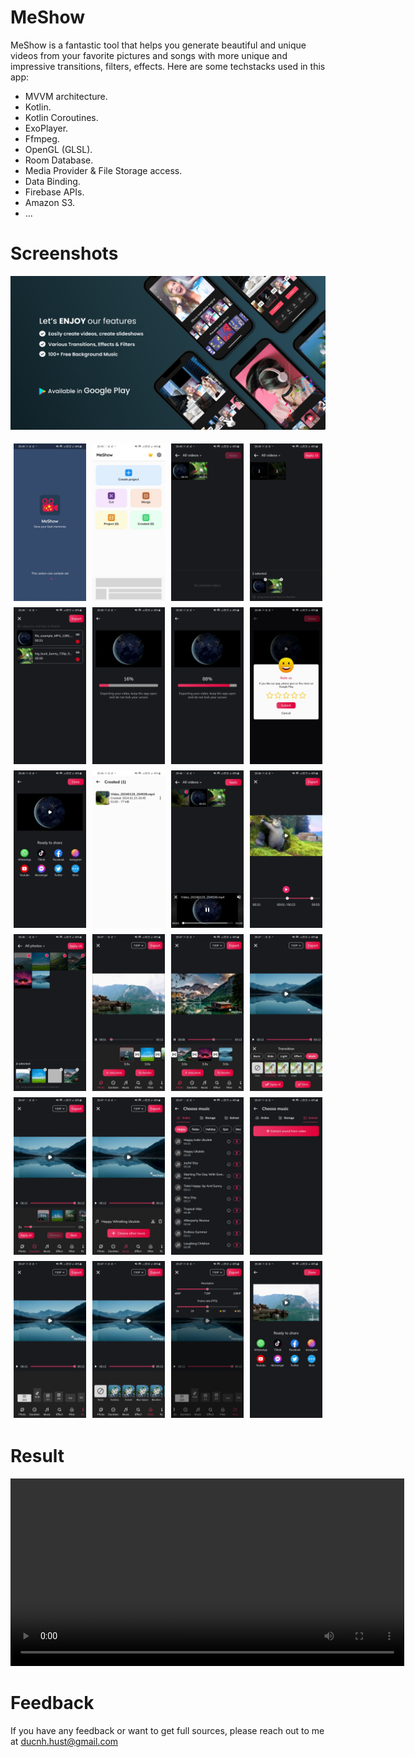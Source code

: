 # MeShow
MeShow is a fantastic tool that helps you generate beautiful and unique videos from your favorite pictures and songs with more unique and impressive transitions, filters, effects. Here are some techstacks used in this app:
- MVVM architecture.
- Kotlin.
- Kotlin Coroutines.
- ExoPlayer.
- Ffmpeg.
- OpenGL (GLSL).
- Room Database.
- Media Provider & File Storage access.
- Data Binding.
- Firebase APIs.
- Amazon S3.
- ...

# Screenshots
![App Screenshot](/assets/Banner.png)
<div style="display:flex;justify-content:center;">
  <img src="/assets/1.jpg" style="margin:5px;width:23%;height:23%;">
  <img src="/assets/2.jpg" style="margin:5px;width:23%;height:23%;">
  <img src="/assets/3.jpg" style="margin:5px;width:23%;height:23%;">
  <img src="/assets/4.jpg" style="margin:5px;width:23%;height:23%;">
</div>
<div style="display:flex;justify-content:center;">
  <img src="/assets/5.jpg" style="margin:5px;width:23%;height:23%;">
  <img src="/assets/6.jpg" style="margin:5px;width:23%;height:23%;">
  <img src="/assets/7.jpg" style="margin:5px;width:23%;height:23%;">
  <img src="/assets/8.jpg" style="margin:5px;width:23%;height:23%;">
</div>
<div style="display:flex;justify-content:center;">
  <img src="/assets/9.jpg" style="margin:5px;width:23%;height:23%;">
  <img src="/assets/10.jpg" style="margin:5px;width:23%;height:23%;">
  <img src="/assets/11.jpg" style="margin:5px;width:23%;height:23%;">
  <img src="/assets/12.jpg" style="margin:5px;width:23%;height:23%;">
</div>
<div style="display:flex;justify-content:center;">
  <img src="/assets/13.jpg" style="margin:5px;width:23%;height:23%;">
  <img src="/assets/14.jpg" style="margin:5px;width:23%;height:23%;">
  <img src="/assets/15.jpg" style="margin:5px;width:23%;height:23%;">
  <img src="/assets/16.jpg" style="margin:5px;width:23%;height:23%;">
</div>
<div style="display:flex;justify-content:center;">
  <img src="/assets/17.jpg" style="margin:5px;width:23%;height:23%;">
  <img src="/assets/18.jpg" style="margin:5px;width:23%;height:23%;">
  <img src="/assets/19.jpg" style="margin:5px;width:23%;height:23%;">
  <img src="/assets/20.jpg" style="margin:5px;width:23%;height:23%;">
</div>
<div style="display:flex;justify-content:center;">
  <img src="/assets/21.jpg" style="margin:5px;width:23%;height:23%;">
  <img src="/assets/22.jpg" style="margin:5px;width:23%;height:23%;">
  <img src="/assets/23.jpg" style="margin:5px;width:23%;height:23%;">
  <img src="/assets/24.jpg" style="margin:5px;width:23%;height:23%;">
</div>

# Result
<video width="630" height="300" src="https://github.com/dbackspace/MeShow-preview/assets/42472693/0e152ce7-9e92-418f-871b-5a1a9b488413"></video>

# Feedback
If you have any feedback or want to get full sources, please reach out to me at ducnh.hust@gmail.com
